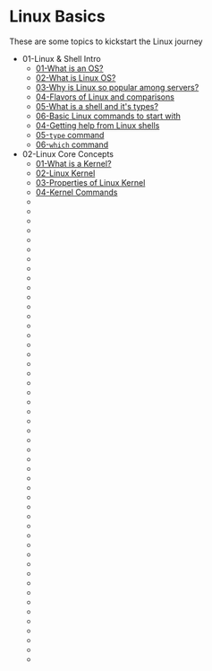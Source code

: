 # Linux Basics

These are some topics to kickstart the Linux journey

* 01-Linux & Shell Intro
    * [01-What is an OS?](https://www.geeksforgeeks.org/what-is-an-operating-system/)
    * [02-What is Linux OS?](https://www.linux.com/what-is-linux/)
    * [03-Why is Linux so popular among servers?](https://www.tecmint.com/why-linux-is-better-than-windows-for-servers/)
    * [04-Flavors of Linux and comparisons](https://www.javatpoint.com/linux-distributions)
    * [05-What is a shell and it's types?](https://www.tutorialspoint.com/unix/unix-what-is-shell.htm)
    * [06-Basic Linux commands to start with](https://www.digitalocean.com/community/tutorials/linux-commands)
    * [04-Getting help from Linux shells](https://vitux.com/get-help-on-linux-shell/)
    * [05-`type` command](https://www.geeksforgeeks.org/type-command-in-linux-with-examples/)
    * [06-`which` command](https://www.geeksforgeeks.org/which-command-in-linux-with-examples/)
* 02-Linux Core Concepts
    * [01-What is a Kernel?](https://www.geeksforgeeks.org/kernel-in-operating-system/)
    * [02-Linux Kernel](https://www.geeksforgeeks.org/the-linux-kernel/)
    * [03-Properties of Linux Kernel](https://www.educative.io/answers/what-is-linux-kernel)
    * [04-Kernel Commands](https://wiki.linuxquestions.org/wiki/Kernel_commands)
    * []()
    * []()
    * []()
    * []()
    * []()
    * []()
    * []()
    * []()
    * []()
    * []()
    * []()
    * []()
    * []()
    * []()
    * []()
    * []()
    * []()
    * []()
    * []()
    * []()
    * []()
    * []()
    * []()
    * []()
    * []()
    * []()
    * []()
    * []()
    * []()
    * []()
    * []()
    * []()
    * []()
    * []()
    * []()
    * []()
    * []()
    * []()
    * []()
    * []()
    * []()
    * []()
    * []()
    * []()
    * []()
    * []()
    * []()
    * []()
    * []()
    